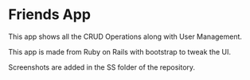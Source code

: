 # Friends App

This app shows all the CRUD Operations along with User Management.

This app is made from Ruby on Rails with bootstrap to tweak the UI.

Screenshots are added in the SS folder of the repository.
